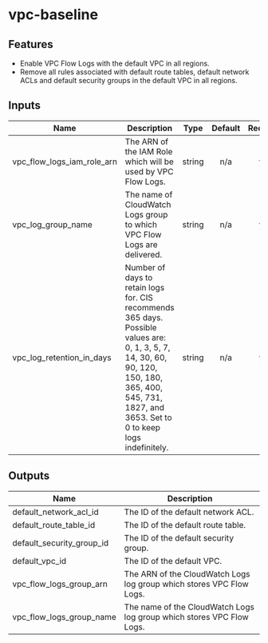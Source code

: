 # vpc-baseline

## Features

- Enable VPC Flow Logs with the default VPC in all regions.
- Remove all rules associated with default route tables, default network ACLs and default security groups in the default VPC in all regions.

## Inputs

| Name | Description | Type | Default | Required |
|------|-------------|:----:|:-----:|:-----:|
| vpc\_flow\_logs\_iam\_role\_arn | The ARN of the IAM Role which will be used by VPC Flow Logs. | string | n/a | yes |
| vpc\_log\_group\_name | The name of CloudWatch Logs group to which VPC Flow Logs are delivered. | string | n/a | yes |
| vpc\_log\_retention\_in\_days | Number of days to retain logs for. CIS recommends 365 days.  Possible values are: 0, 1, 3, 5, 7, 14, 30, 60, 90, 120, 150, 180, 365, 400, 545, 731, 1827, and 3653. Set to 0 to keep logs indefinitely. | string | n/a | yes |

## Outputs

| Name | Description |
|------|-------------|
| default\_network\_acl\_id | The ID of the default network ACL. |
| default\_route\_table\_id | The ID of the default route table. |
| default\_security\_group\_id | The ID of the default security group. |
| default\_vpc\_id | The ID of the default VPC. |
| vpc\_flow\_logs\_group\_arn | The ARN of the CloudWatch Logs log group which stores VPC Flow Logs. |
| vpc\_flow\_logs\_group\_name | The name of the CloudWatch Logs log group which stores VPC Flow Logs. |
